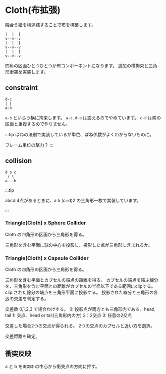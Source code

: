 # Cloth(布拡張)

隣合う紐を横連結することで布を構築します。

```
|  |  |
v--v--v
|  |  |
v--v--v
|  |  |
v--v--v
```

四角の区画ひとつひとつが布コンポーネントになります。
追加の横拘束と三角形衝突を実装します。

## constraint

```
d-c
| |
a-b
```

`a-b` といふう横に拘束します。
`a-c`, `d-b` は震えるのでやめています。
`c-d` は隣の区画と重複するので作りません。

:::tip
ばねの法則で実装しているが単位、ばね係数がよくわからないものに。

フレーム単位の撃力？
:::

## collision

```
d o c
 / \
a---b
```

:::tip

abcd 4点があるときに、a b (c+d)2 の三角形一枚で実装しています。

:::

### Triangle(Cloth) x Sphere Collider

Cloth の四角形の区画から三角形を得る。

三角形を含む平面に球の中心を投影し、投影した点が三角形に含まれるか。

### Triangle(Cloth) x Capsule Collider

Cloth の四角形の区画から三角形を得る。

三角形を含む平面とカプセルの端点の距離を得る。
カプセルの端点を結ぶ線分を、三角形を含む平面との距離がカプセルの半径以下である範囲にclipする。
clip された線分の端点を三角形平面に投影する。
投影された線分と三角形の各辺の交差を判定する。

交差数 0,1,2,3 で場合わけする。
0: 投影点が両方とも三角形内である。head, tail
1: 交点、head or tail(三角形内の方)
2：2交点
3: 任意の2交点

交差した場合2つの交点が得られる。
2つの交点のカプセルと近い方を選択。

交差距離を確定。

## 衝突反映

a と b を`衝突球` の中心から衝突点の方向に押す。

